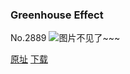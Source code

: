 ### Greenhouse Effect
No.2889
![图片不见了~~~](https://imgs.xkcd.com/comics/greenhouse_effect.png)

[原址](https://xkcd.com//2889) [下载](https://imgs.xkcd.com/comics/greenhouse_effect.png)

